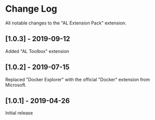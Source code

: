 # Change Log
All notable changes to the "AL Extension Pack" extension.

## [1.0.3] - 2019-09-12
Added "AL Toolbox" extension

## [1.0.2] - 2019-07-15
Replaced "Docker Explorer" with the official "Docker" extension from Microsoft.

## [1.0.1] - 2019-04-26
Initial release 

